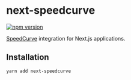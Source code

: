 # next-speedcurve

[![npm version](https://badge.fury.io/js/next-speedcurve.svg)](https://badge.fury.io/js/next-speedcurve)

[SpeedCurve](https://www.speedcurve.com/) integration for Next.js applications.

## Installation

```
yarn add next-speedcurve
```
